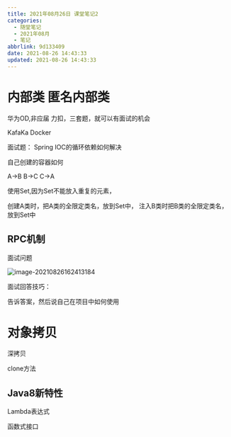 ```yaml
---
title: 2021年08月26日 课堂笔记2
categories:
  - 随堂笔记
  - 2021年08月
  - 笔记
abbrlink: 9d133409
date: 2021-08-26 14:43:33
updated: 2021-08-26 14:43:33
---
```

# 内部类 匿名内部类

华为OD,非应届
力扣，三套题，就可以有面试的机会


KafaKa
Docker

面试题：
Spring IOC的循环依赖如何解决

自己创建的容器如何

A->B
B->C
C->A

使用Set,因为Set不能放入重复的元素，

创建A类时，把A类的全限定类名，放到Set中，
注入B类时把B类的全限定类名，放到Set中



## RPC机制





面试问题

![image-20210826162413184](https://gitee.com/XiaoLan223/images/raw/master/Blog/Sum/20210826162414.png)

面试回答技巧：

告诉答案，然后说自己在项目中如何使用

# 对象拷贝

深拷贝

clone方法

## Java8新特性

Lambda表达式

函数式接口
